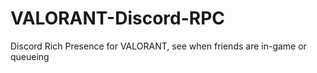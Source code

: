 # VALORANT-Discord-RPC
Discord Rich Presence for VALORANT, see when friends are in-game or queueing
